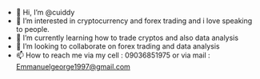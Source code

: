 - 👋 Hi, I’m @cuiddy
- 👀 I’m interested in cryptocurrency and forex trading and i love speaking to people.
- 🌱 I’m currently learning how to trade cryptos and also data analysis 
- 💞️ I’m looking to collaborate on forex trading and data analysis 
- 📫 How to reach me via my cell : 09036851975 or via mail : Emmanuelgeorge1997@gmail.com 

<!---
cuiddy/cuiddy is a ✨ special ✨ repository because its `README.md` (this file) appears on your GitHub profile.
You can click the Preview link to take a look at your changes.
--->
